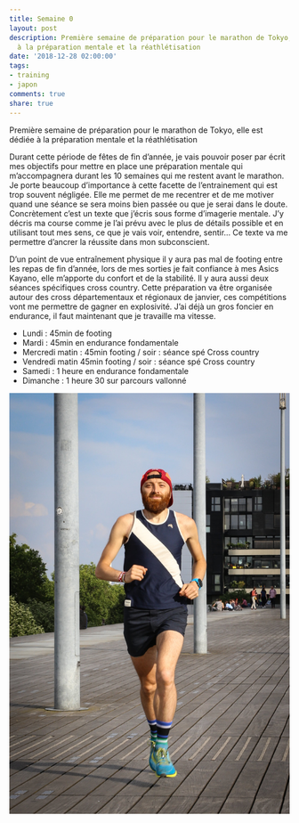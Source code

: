 ```yaml
---
title: Semaine 0
layout: post
description: Première semaine de préparation pour le marathon de Tokyo, elle est dédiée
  à la préparation mentale et la réathlétisation
date: '2018-12-28 02:00:00'
tags:
- training
- japon
comments: true
share: true
---
```


Première semaine de préparation pour le marathon de Tokyo, elle est dédiée à la préparation mentale et la réathlétisation

Durant cette période de fêtes de fin d’année, je vais pouvoir poser par écrit mes objectifs pour mettre en place une préparation mentale qui m’accompagnera durant les 10 semaines qui me restent avant le marathon. Je porte beaucoup d’importance à cette facette de l’entrainement qui est trop souvent négligée. Elle me permet de me recentrer et de me motiver quand une séance se sera moins bien passée ou que je serai dans le doute. Concrètement c’est un texte que j’écris sous forme d’imagerie mentale. J’y décris ma course comme je l’ai prévu avec le plus de détails possible et en utilisant tout mes sens, ce que je vais voir, entendre, sentir… Ce texte va me permettre d’ancrer la réussite dans mon subconscient. 

D’un point de vue entraînement physique il y aura pas mal de footing entre les repas de fin d’année, lors de mes sorties je fait confiance à mes Asics Kayano, elle m’apporte du confort et de la stabilité. Il y aura aussi deux séances spécifiques cross country. Cette préparation va être organisée autour des cross départementaux et régionaux de janvier, ces compétitions vont me permettre de gagner en explosivité. J’ai déjà un gros foncier en endurance, il faut maintenant que je travaille ma vitesse. 

* Lundi : 45min de footing 
* Mardi : 45min en endurance fondamentale 
* Mercredi matin : 45min footing / soir : séance spé Cross country
* Vendredi matin  45min footing / soir :  séance spé Cross country
* Samedi : 1 heure en endurance fondamentale  
* Dimanche : 1 heure 30 sur parcours vallonné

![week0](/images/week0.jpg)